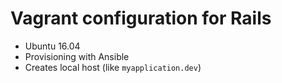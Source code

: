 # Vagrant configuration for Rails

- Ubuntu 16.04
- Provisioning with Ansible
- Creates local host (like `myapplication.dev`)

